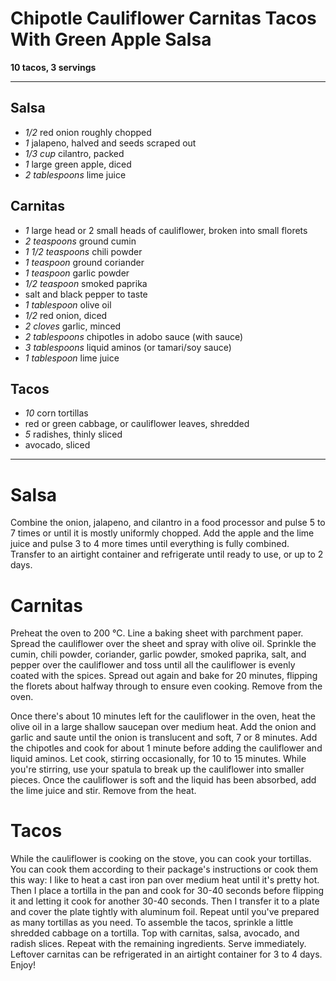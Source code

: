 # Chipotle Cauliflower Carnitas Tacos With Green Apple Salsa

**10 tacos, 3 servings**

---

## Salsa

- *1/2* red onion roughly chopped
- *1* jalapeno, halved and seeds scraped out
- *1/3 cup* cilantro, packed
- *1* large green apple, diced
- *2 tablespoons* lime juice


## Carnitas

- *1* large head or 2 small heads of cauliflower, broken into small florets
- *2 teaspoons* ground cumin
- *1 1/2 teaspoons* chili powder
- *1 teaspoon* ground coriander
- *1 teaspoon* garlic powder
- *1/2 teaspoon* smoked paprika
- salt and black pepper to taste
- *1 tablespoon* olive oil
- *1/2* red onion, diced
- *2 cloves* garlic, minced
- *2 tablespoons* chipotles in adobo sauce (with sauce)
- *3 tablespoons* liquid aminos (or tamari/soy sauce)
- *1 tablespoon* lime juice


## Tacos

- *10* corn tortillas
- red or green cabbage, or cauliflower leaves, shredded
- *5* radishes, thinly sliced
- avocado, sliced

---

# Salsa
Combine the onion, jalapeno, and cilantro in a food processor and pulse 5 to 7 times or until it is mostly uniformly chopped. Add the apple and the lime juice and pulse 3 to 4 more times until everything is fully combined. Transfer to an airtight container and refrigerate until ready to use, or up to 2 days.

# Carnitas

Preheat the oven to 200 °C. Line a baking sheet with parchment paper. Spread the cauliflower over the sheet and spray with olive oil. Sprinkle the cumin, chili powder, coriander, garlic powder, smoked paprika, salt, and pepper over the cauliflower and toss until all the cauliflower is evenly coated with the spices. Spread out again and bake for 20 minutes, flipping the florets about halfway through to ensure even cooking. Remove from the oven.

Once there's about 10 minutes left for the cauliflower in the oven, heat the olive oil in a large shallow saucepan over medium heat. Add the onion and garlic and saute until the onion is translucent and soft, 7 or 8 minutes. Add the chipotles and cook for about 1 minute before adding the cauliflower and liquid aminos. Let cook, stirring occasionally, for 10 to 15 minutes. While you're stirring, use your spatula to break up the cauliflower into smaller pieces. Once the cauliflower is soft and the liquid has been absorbed, add the lime juice and stir. Remove from the heat.

# Tacos

While the cauliflower is cooking on the stove, you can cook your tortillas. You can cook them according to their package's instructions or cook them this way: I like to heat a cast iron pan over medium heat until it's pretty hot. Then I place a tortilla in the pan and cook for 30-40 seconds before flipping it and letting it cook for another 30-40 seconds. Then I transfer it to a plate and cover the plate tightly with aluminum foil. Repeat until you've prepared as many tortillas as you need.
To assemble the tacos, sprinkle a little shredded cabbage on a tortilla. Top with carnitas, salsa, avocado, and radish slices. Repeat with the remaining ingredients. Serve immediately. Leftover carnitas can be refrigerated in an airtight container for 3 to 4 days. Enjoy!
